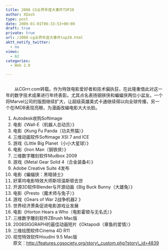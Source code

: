 ```yaml
---
title: 2008 CG业界年度大事件TOP20
author: XDash
type: post
date: 2009-01-01T06:33:53+00:00
draft: true
private: true
url: /2008-cg业界年度大事件top20.html
aktt_notify_twitter:
  - no
views:
  - 62
categories:
  - Web 2.0

---
```

<div align='center'>
  <img decoding="async" src="attachments/month_0901/c200911143011.jpg" border="0" alt="" />
</div>

　　从CGrrr.com转载。作为特效电影爱好者和技术偏执狂，在此隆重借此对这一年的数字技术成果进行年终表彰。尤其点名表扬钢铁侠和蝙蝠侠两位小盆友。一个将Marvel公司的版图继续扩大，让超级英雄美式卡通继续得以向全球传播，另一个在IMDB表现亮眼，为漫画改编电影大大长脸。  
1. Autodesk收购Softimage  
2. 电影《Wall-E（机器人总动员）》  
3. 电影《Kung Fu Panda（功夫熊猫）》  
4. 三维动画软件Softimage XSI 7 and ICE  
5. 游戏《Little Big Planet（小小大星球）》  
6. 电影《Iron Man（钢铁侠）》  
7. 三维数字雕刻软件Mudbox 2009  
8. 游戏《Metal Gear Solid 4（合金装备4）》  
9. Adobe Creative Suite 4发布  
10. 电影《蝙蝠侠：黑暗骑士》  
11. 好莱坞电影特效大师斯坦温斯顿去世  
12. 开源3D软件Blender与开源动画《Big Buck Bunny（大雄兔）》  
13. 电影《Presto（魔术师与兔子）》  
14. 游戏《Gears of War 2战争机器2 》  
15. 世界经济萧条促进电影游戏业发展  
16. 电影《Horton Hears a Who（电影霍顿与无名氏）》  
17. 三维数字雕刻软件ZBrush Mac版  
18. 2008SIGGRAPH的最佳动画短片《Oktapodi（章鱼的爱情）》  
19. 三维绘图软件Cinema 4D R11  
20. 视觉特效软件Houdini 9.5 Mac版  
原文：http://features.cgsociety.org/story\_custom.php?story\_id=4839